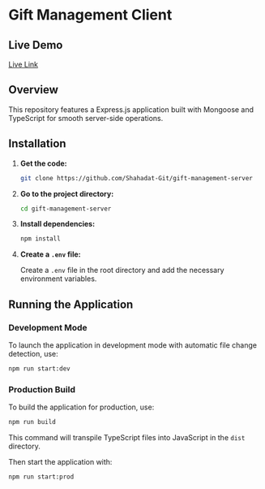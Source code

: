 # Gift Management Client

## Live Demo

[Live Link](https://gift-inventory.vercel.app)

## Overview

This repository features a Express.js application built with Mongoose and TypeScript for smooth server-side operations.

## Installation

1. **Get the code:**

   ```bash
   git clone https://github.com/Shahadat-Git/gift-management-server

   ```

2. **Go to the project directory:**

   ```bash
   cd gift-management-server
   ```

3. **Install dependencies:**

   ```bash
   npm install
   ```

4. **Create a `.env` file:**

   Create a `.env` file in the root directory and add the necessary environment variables.

## Running the Application

### Development Mode

To launch the application in development mode with automatic file change detection, use:

```bash
npm run start:dev
```

### Production Build

To build the application for production, use:

```bash
npm run build
```

This command will transpile TypeScript files into JavaScript in the `dist` directory.

Then start the application with:

```bash
npm run start:prod
```
